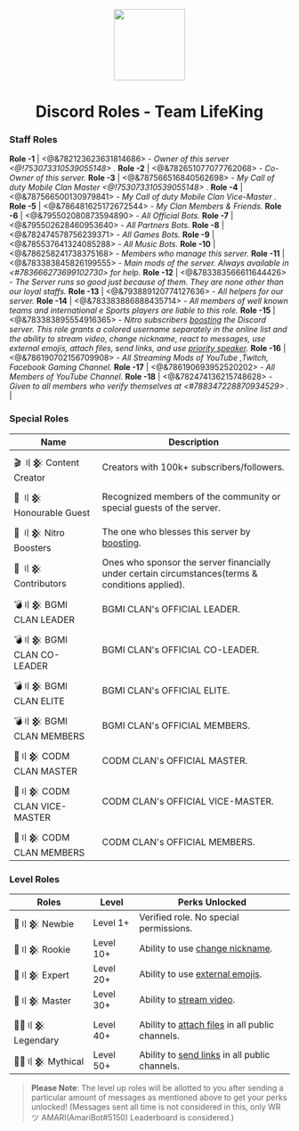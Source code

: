 <div align="center">
    <img src="https://i.imgur.com/SCUzUr2.jpg" width="128px" style="max-width:100%;">
    <h1>Discord Roles - Team LifeKing</h1>
</div>

<h3>Staff Roles</h3>

**Role -1**  |  <@&782123623631814686>  - *Owner of this server <@!753073310539055148> .*
**Role -2**  |  <@&782651077077762068> - *Co-Owner of this server.*
**Role -3** |  <@&787566516840562698>  - *My Call of duty Mobile Clan Master <@!753073310539055148> .*
**Role -4** |  <@&787566500130979841>  - *My Call of duty Mobile Clan Vice-Master .*
**Role -5** |  <@&786481625172672544>  - *My Clan Members & Friends.*
**Role -6** |  <@&795502080873594890>  - *All Official Bots.*
**Role -7** |  <@&795502628460953640>  - *All Partners Bots.*
**Role -8** |  <@&782474578756239371>  - *All Games Bots.*
**Role -9** |  <@&785537641324085288> - *All Music Bots.*
**Role -10** |  <@&786258241738375168> - *Members who manage this server.*
**Role -11** |  <@&783383845826199555> -  *Main mods of the server. Always available in <#783666273699102730> for help.*
**Role -12** |  <@&783383566611644426> - *The Server runs so good just because of them. They are none other than our loyal staffs.*
**Role -13** |  <@&793889120774127636>  - *All helpers for our server.*
**Role -14** |  <@&783383886888435714> - *All members of well known teams and international e Sports players are liable to this role.*
**Role -15** |  <@&783383895554916365> - *Nitro subscribers [boosting](https://support.discord.com/hc/en-us/articles/360028038352-Server-Boosting) the Discord server. This role grants a colored username separately in the online list and the ability to stream video, change nickname, react to messages, use external emojis, attach files, send links, and use [priority speaker](https://support.discord.com/hc/en-us/articles/360011876531-Setting-up-Priority-Speaker).*
**Role -16** |  <@&786190702156709908> - *All Streaming Mods of YouTube ,Twitch, Facebook Gaming Channel.*
**Role -17** |  <@&786190693952520202> - *All Members of YouTube Channel.*
**Role -18** |  <@&782474136215748628> - *Given to all members who verify themselves at <#788347228870934529> .*                                                                 |

<h3>Special Roles</h3>

| Name              | Description                                                                                                                                                                                                     |
|-------------------|-----------------------------------------------------------------------------------------------------------------------------------------------------------------------------------------------------------------|
| 🎬 〢𒆜 Content Creator   | Creators with 100k+ subscribers/followers.                                                                                                                                                                      |
| 🤵 〢𒆜 Honourable Guest  | Recognized members of the community or special guests of the server.                                                                                                                                             |
| 💎 〢𒆜 Nitro Boosters     | The one who blesses this server by [boosting](https://support.discord.com/hc/en-us/articles/360028038352-Server-Boosting-).                                                                                     |
| 🤝 〢𒆜 Contributors       | Ones who sponsor the server financially under certain circumstances(terms & conditions applied).                                                                                                                |
| 💣〢𒆜 BGMI CLAN LEADER         | BGMI CLAN's OFFICIAL LEADER.                                                                                                                                                            |
| 💣〢𒆜 BGMI CLAN CO-LEADER         | BGMI CLAN's OFFICIAL CO-LEADER.                                                                                                                                                        |
| 💣〢𒆜 BGMI CLAN ELITE            | BGMI CLAN's OFFICIAL ELITE.                                                                                                                                    |
| 💣〢𒆜 BGMI CLAN MEMBERS          | BGMI CLAN's OFFICIAL MEMBERS.                                                                                                                                    |
| 🔫〢𒆜 CODM CLAN MASTER            | CODM CLAN's OFFICIAL MASTER.                                                                                                                                 |
| 🔫〢𒆜 CODM CLAN VICE-MASTER            | CODM CLAN's OFFICIAL VICE-MASTER.                                                                                                                                    |
| 🔫〢𒆜 CODM CLAN MEMBERS            | CODM CLAN's OFFICIAL MEMBERS.    |                                                                                                                                 
<h3>Level Roles</h3>

| Roles          |  Level        | Perks Unlocked                                                             |
|----------------|---------------|----------------------------------------------------------------------------|
| 🥇〢𒆜 Newbie | Level 1+                  | Verified role. No special permissions.                                                   |
| 🥈〢𒆜 Rookie | Level 10+                   | Ability to use [change nickname](https://support.discord.com/hc/en-us/articles/219070107-Server-Nicknames).                                             |
| 🥉〢𒆜 Expert | Level 20+                   | Ability to use [external emojis](https://support.discord.com/hc/en-us/articles/360036479811-Custom-Emojis).                 |
| 🏅〢𒆜 Master | Level 30+                  | Ability to [stream video](https://support.discord.com/hc/en-us/articles/360030714312-Stream-your-game-with-Go-Live-).                                    |
| 💂‍♂️〢𒆜 Legendary | Level 40+                  | Ability to [attach files](https://support.discord.com/hc/en-us/articles/211866427-How-do-I-upload-images-and-GIFs) in all public channels.                                 |
| 👮‍♂️〢𒆜 Mythical | Level 50+                  | Ability to [send links](https://support.discord.com/hc/en-us/articles/360021235192-Sending-GIFs-on-Discord) in all public channels.                                              |

> **Please Note**: The level up roles will be allotted to you after sending a particular amount of messages as mentioned above to get your perks unlocked! (Messages sent all time is not considered in this, only WR ツ AMARI(AmariBot#5150) Leaderboard is considered.)
